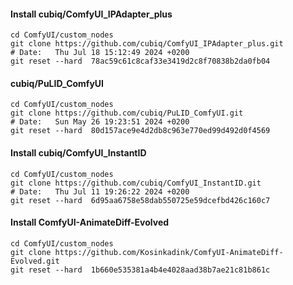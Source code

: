 #### Install cubiq/ComfyUI_IPAdapter_plus

```shell
cd ComfyUI/custom_nodes
git clone https://github.com/cubiq/ComfyUI_IPAdapter_plus.git
# Date:   Thu Jul 18 15:12:49 2024 +0200
git reset --hard  78ac59c61c8caf33e3419d2c8f70838b2da0fb04
```
#### cubiq/PuLID_ComfyUI

```shell
cd ComfyUI/custom_nodes
git clone https://github.com/cubiq/PuLID_ComfyUI.git
# Date:   Sun May 26 19:23:51 2024 +0200
git reset --hard  80d157ace9e4d2db8c963e770ed99d492d0f4569
```

#### Install cubiq/ComfyUI_InstantID

```shell
cd ComfyUI/custom_nodes
git clone https://github.com/cubiq/ComfyUI_InstantID.git
# Date:   Thu Jul 11 19:26:22 2024 +0200
git reset --hard  6d95aa6758e58dab550725e59dcefbd426c160c7
```

#### Install ComfyUI-AnimateDiff-Evolved

```shell
cd ComfyUI/custom_nodes
git clone https://github.com/Kosinkadink/ComfyUI-AnimateDiff-Evolved.git
git reset --hard  1b660e535381a4b4e4028aad38b7ae21c81b861c
```
